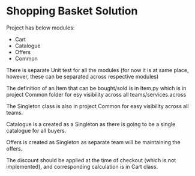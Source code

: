 # Shopping Basket Solution

Project has below modules:
* Cart
* Catalogue
* Offers
* Common

There is separate Unit test for all the modules (for now it is at same place, however, these can be separated across respective modules)

The definition of an Item that can be bought/sold is in Item.py which is in project Common folder for esy visibility across all teams/services.across

The Singleton class is also in project Common for easy visibility across all teams.

Catalogue is a created as a Singleton as there is going to be a single catalogue for all buyers.

Offers is created as Singleton as separate team will be maintaining the offers.

The discount should be applied at the time of checkout (which is not implemented), and corresponding calculation is in Cart class.







